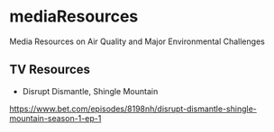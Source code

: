 # mediaResources
Media Resources on Air Quality and Major Environmental Challenges

## TV Resources
- Disrupt Dismantle, Shingle Mountain

https://www.bet.com/episodes/8198nh/disrupt-dismantle-shingle-mountain-season-1-ep-1

